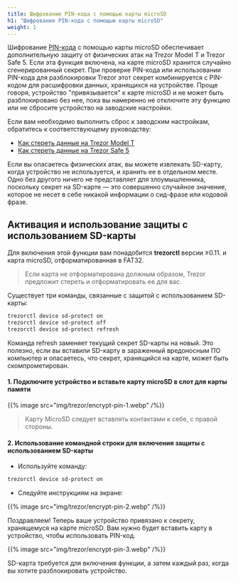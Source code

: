 ```yaml
---
title: Шифрование PIN-кода с помощью карты microSD
h1: "Шифрование PIN-кода с помощью карты microSD"
weight: 1
---
```


Шифрование [PIN-кода](https://trezor.io/learn/a/pin-protection-on-trezor-devices) с помощью карты microSD обеспечивает дополнительную защиту от физических атак на Trezor Model T и Trezor Safe 5. Если эта функция включена, на карте microSD хранится случайно сгенерированный секрет. При проверке PIN-кода или использовании PIN-кода для разблокировки Trezor этот секрет комбинируется с PIN-кодом для расшифровки данных, хранящихся на устройстве. Проще говоря, устройство "привязывается" к карте microSD и не может быть разблокировано без нее, пока вы намеренно не отключите эту функцию или не сбросите устройство на заводские настройки.
  
Если вам необходимо выполнить сброс к заводским настройкам, обратитесь к соответствующему руководству:

- [Как стереть данные на Trezor Model T](https://trezor.io/learn/a/how-to-wipe-your-model-t)
- [Как стереть данные на Trezor Safe 5](https://trezor.io/learn/a/how-to-wipe-your-trezor-safe-5)

  
Если вы опасаетесь физических атак, вы можете извлекать SD-карту, когда устройство не используется, и хранить ее в отдельном месте. Одно без другого ничего не представляет для злоумышленника, поскольку секрет на SD-карте — это совершенно случайное значение, которое не несет в себе никакой информации о сид-фразе или кодовой фразе.
 

## Активация и использование защиты с использованием SD-карты

Для включения этой функции вам понадобится **trezorctl** версии ≥0.11. и карта microSD, отформатированная в FAT32.

> Если карта не отформатирована должным образом, Trezor предложит стереть и отформатировать ее для вас.

Существует три команды, связанные с защитой с использованием SD-карты:

```bash
trezorctl device sd-protect on
trezorctl device sd-protect off
trezorctl device sd-protect refresh 
```

Команда refresh заменяет текущий секрет SD-карты на новый. Это полезно, если вы вставили SD-карту в зараженный вредоносным ПО компьютер и опасаетесь, что секрет, хранящийся на карте, может быть скомпрометирован.

#### 1. Подключите устройство и вставьте карту microSD в слот для карты памяти

{{% image src="img/trezor/encrypt-pin-1.webp" /%}}

> Карту MicroSD следует вставлять контактами к себе, с правой стороны.

#### 2. Использование командной строки для включения защиты с использованием SD-карты

- Используйте команду:

```bash
trezorctl device sd-protect on
```

- Следуйте инструкциям на экране:

{{% image src="img/trezor/encrypt-pin-2.webp" /%}}

Поздравляем! Теперь ваше устройство привязано к секрету, хранящемуся на карте microSD. Вам нужно будет вставить карту в устройство, чтобы использовать PIN-код.

{{% image src="img/trezor/encrypt-pin-3.webp" /%}}

SD-карта требуется для включения функции, а затем каждый раз, когда вы хотите разблокировать устройство.